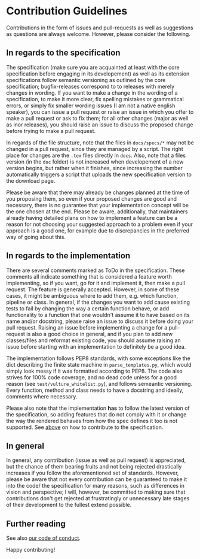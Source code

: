 # Contribution Guidelines

Contributions in the form of issues and pull-requests as well as suggestions as questions are always welcome.
However, please consider the following.

## In regards to the specification

The specification (make sure you are acquainted at least with the core specification before engaging in its developement) as well as its extension specifications follow semantic versioning as outlined by the core specification;
bugfix-releases correspond to to releases with merely changes in wording.
If you want to make a change in the wording of a specification, to make it more clear, fix spelling mistakes or grammatical errors, or simply fix smaller wording issues (I am not a native english speaker), you can issue a pull request or raise an issue in which you offer to make a pull request or ask to fix them;
for all other changes (major as well as inor releases), you should raise an issue to discuss the proposed change before trying to make a pull request.

In regards of the file structure, note that the files in `docs/specs/*` may not be changed in a pull request, since they are managed by a script.
The right place for changes are the `.tex` files directly in `docs`.
Also, note that a files version (in the `doc` folder) is not increased when developement of a new version begins, but rather when it finishes, since increasing the number automatically triggers a script that uploads the new specification version to the download page.

Please be aware that there may already be changes planned at the time of you proposing them, so even if your proposed changes are good and necessary, there is no guarantee that your implementation concept will be the one chosen at the end.
Please be aware, additionally, that maintainers already having detailed plans on how to implement a feature can be a reason for not choosing your suggested approach to a problem even if your approach is a good one, for example due to discrepancies in the preferred way of going about this.

## In regards to the implementation

There are several comments marked as ToDo in the specification.
These comments all indicate something that is considered a feature worth implementing, so if you want, go for it and implement it, then make a pull request.
The feature is generally accepted.
However, in some of these cases, it might be ambiguous where to add them, e.g. which function, pipeline or class.
In general, if the changes you want to add cause existing tests to fail by changing the way a certain function behave, or add functionality to a function that one wouldn't assume it to have based on its name and/or docstring, please raise an issue to discuss it before doing your pull request.
Raising an issue before implementing a change for a pull-request is also a good choice in general, and if you plan to add new classes/files and reformat existing code, you should assume raising an issue before starting with an implementation to definitely be a good idea.

The implementation follows PEP8 standards, with some exceptions like the dict describing the finite state machine in `parse_templates.py`, which would simply look messy if it was formatted according to PEP8.
The code also strives for 100% code coverage, and no dead code unless for a good reason (see `test/vulture_whitelist.py`), and follows semeantic versioning.
Every function, method and class needs to have a docstring and ideally, comments where necessary.

Please also note that the implementation **has** to follow the latest version of the specification, so adding features that do not comply with it or change the way the rendered behaves from how the spec defines it too is not supported.
See [above](#in-regards-to-the-specification) on how to contribute to the specification.

## In general

In general, any contribution (issue as well as pull request) is appreciated, but the chance of them bearing fruits and not being rejected drastically increases if you follow the aforementioned set of standards.
However, please be aware that not every contribution can be guaranteed to make it into the code/ the specification for many reasons, such as differences in vision and perspective;
I will, however, be committed to making sure that contributions don't get rejected at frustratingly or unnecessary late stages of their development to the fullest extend possible.

## Further reading

See also [our code of conduct](CODE_OF_CONDUCT.md).

Happy contributing!
